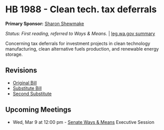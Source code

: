 # HB 1988 - Clean tech. tax deferrals
**Primary Sponsor:** [Sharon Shewmake](/person/leg/sharon.shewmake.md)

*Status: First reading, referred to Ways & Means.* | [leg.wa.gov summary](https://app.leg.wa.gov/billsummary?BillNumber=1988&Year=2021)

Concerning tax deferrals for investment projects in clean technology manufacturing, clean alternative fuels production, and renewable energy storage.

## Revisions
* [Original Bill](1/)
* [Substitute Bill](S/)
* [Second Substitute](S2/)

## Upcoming Meetings
* Wed, Mar 9 at 12:00 pm - [Senate Ways & Means](/senate/2021-22/WM/) Executive Session